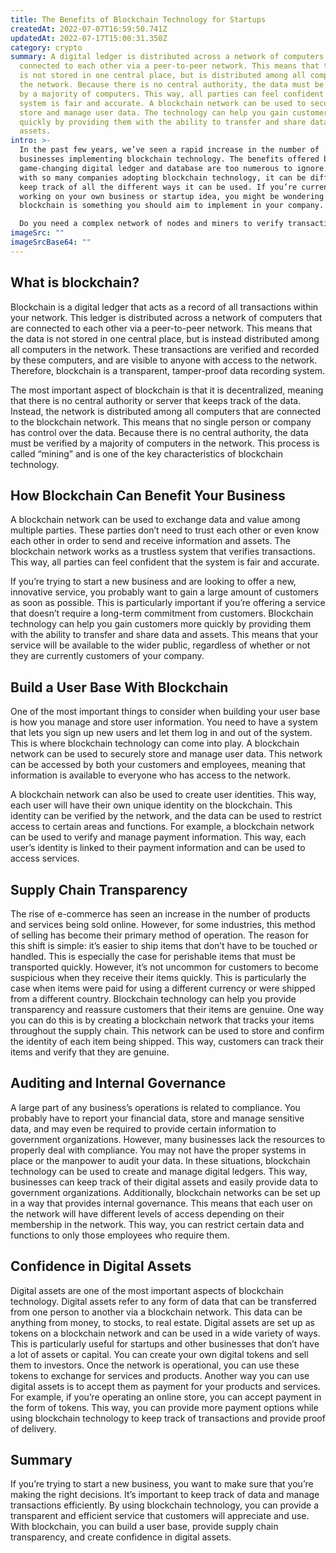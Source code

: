 ```yaml
---
title: The Benefits of Blockchain Technology for Startups
createdAt: 2022-07-07T16:59:50.741Z
updatedAt: 2022-07-17T15:00:31.350Z
category: crypto
summary: A digital ledger is distributed across a network of computers that are
  connected to each other via a peer-to-peer network. This means that the data
  is not stored in one central place, but is distributed among all computers in
  the network. Because there is no central authority, the data must be verified
  by a majority of computers. This way, all parties can feel confident that the
  system is fair and accurate. A blockchain network can be used to securely
  store and manage user data. The technology can help you gain customers more
  quickly by providing them with the ability to transfer and share data and
  assets.
intro: >-
  In the past few years, we’ve seen a rapid increase in the number of
  businesses implementing blockchain technology. The benefits offered by this
  game-changing digital ledger and database are too numerous to ignore. However,
  with so many companies adopting blockchain technology, it can be difficult to
  keep track of all the different ways it can be used. If you’re currently
  working on your own business or startup idea, you might be wondering if
  blockchain is something you should aim to implement in your company. 

  Do you need a complex network of nodes and miners to verify transactions? How about consortiums of pre-approved users who can access different levels of information based on their membership? Are you trying to avoid a third party intermediary like banks or brokers? If any of these apply to you and your business, then blockchain technology might just be what you’re looking for!
imageSrc: ""
imageSrcBase64: ""
---
```


## What is blockchain?

Blockchain is a digital ledger that acts as a record of all transactions within your network. This ledger is distributed across a network of computers that are connected to each other via a peer-to-peer network. This means that the data is not stored in one central place, but is instead distributed among all computers in the network. These transactions are verified and recorded by these computers, and are visible to anyone with access to the network. Therefore, blockchain is a transparent, tamper-proof data recording system.

The most important aspect of blockchain is that it is decentralized, meaning that there is no central authority or server that keeps track of the data. Instead, the network is distributed among all computers that are connected to the blockchain network. This means that no single person or company has control over the data. Because there is no central authority, the data must be verified by a majority of computers in the network. This process is called “mining” and is one of the key characteristics of blockchain technology.

## How Blockchain Can Benefit Your Business

A blockchain network can be used to exchange data and value among multiple parties. These parties don’t need to trust each other or even know each other in order to send and receive information and assets. The blockchain network works as a trustless system that verifies transactions. This way, all parties can feel confident that the system is fair and accurate.

If you’re trying to start a new business and are looking to offer a new, innovative service, you probably want to gain a large amount of customers as soon as possible. This is particularly important if you’re offering a service that doesn’t require a long-term commitment from customers. Blockchain technology can help you gain customers more quickly by providing them with the ability to transfer and share data and assets. This means that your service will be available to the wider public, regardless of whether or not they are currently customers of your company.

## Build a User Base With Blockchain

One of the most important things to consider when building your user base is how you manage and store user information. You need to have a system that lets you sign up new users and let them log in and out of the system. This is where blockchain technology can come into play. A blockchain network can be used to securely store and manage user data. This network can be accessed by both your customers and employees, meaning that information is available to everyone who has access to the network.

A blockchain network can also be used to create user identities. This way, each user will have their own unique identity on the blockchain. This identity can be verified by the network, and the data can be used to restrict access to certain areas and functions. For example, a blockchain network can be used to verify and manage payment information. This way, each user’s identity is linked to their payment information and can be used to access services.

## Supply Chain Transparency

The rise of e-commerce has seen an increase in the number of products and services being sold online. However, for some industries, this method of selling has become their primary method of operation. The reason for this shift is simple: it’s easier to ship items that don’t have to be touched or handled. This is especially the case for perishable items that must be transported quickly. However, it’s not uncommon for customers to become suspicious when they receive their items quickly. This is particularly the case when items were paid for using a different currency or were shipped from a different country. Blockchain technology can help you provide transparency and reassure customers that their items are genuine. One way you can do this is by creating a blockchain network that tracks your items throughout the supply chain. This network can be used to store and confirm the identity of each item being shipped. This way, customers can track their items and verify that they are genuine.

## Auditing and Internal Governance

A large part of any business’s operations is related to compliance. You probably have to report your financial data, store and manage sensitive data, and may even be required to provide certain information to government organizations. However, many businesses lack the resources to properly deal with compliance. You may not have the proper systems in place or the manpower to audit your data. In these situations, blockchain technology can be used to create and manage digital ledgers. This way, businesses can keep track of their digital assets and easily provide data to government organizations. Additionally, blockchain networks can be set up in a way that provides internal governance. This means that each user on the network will have different levels of access depending on their membership in the network. This way, you can restrict certain data and functions to only those employees who require them.

## Confidence in Digital Assets

Digital assets are one of the most important aspects of blockchain technology. Digital assets refer to any form of data that can be transferred from one person to another via a blockchain network. This data can be anything from money, to stocks, to real estate. Digital assets are set up as tokens on a blockchain network and can be used in a wide variety of ways. This is particularly useful for startups and other businesses that don’t have a lot of assets or capital. You can create your own digital tokens and sell them to investors. Once the network is operational, you can use these tokens to exchange for services and products. Another way you can use digital assets is to accept them as payment for your products and services. For example, if you’re operating an online store, you can accept payment in the form of tokens. This way, you can provide more payment options while using blockchain technology to keep track of transactions and provide proof of delivery.

## Summary

If you’re trying to start a new business, you want to make sure that you’re making the right decisions. It’s important to keep track of data and manage transactions efficiently. By using blockchain technology, you can provide a transparent and efficient service that customers will appreciate and use. With blockchain, you can build a user base, provide supply chain transparency, and create confidence in digital assets.
